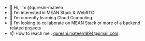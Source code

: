 - 👋 Hi, I’m @qureshi-mateen
- 👀 I’m interested in MEAN Stack & WebRTC
- 🌱 I’m currently learning Cloud Computing
- 💞️ I’m looking to collaborate on MEAN Stack or more of a backend related projects
- 📫 How to reach me : qureshi.mateen1994@gmail.com

<!---
qureshi-mateen/qureshi-mateen is a ✨ special ✨ repository because its `README.md` (this file) appears on your GitHub profile.
You can click the Preview link to take a look at your changes.
--->
